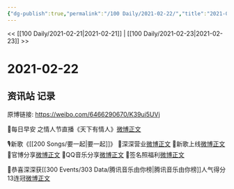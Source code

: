 ```yaml
---
{"dg-publish":true,"permalink":"/100 Daily/2021-02-22/","title":"2021-02-22","created":"2023-04-09T14:33:05.411+08:00","updated":"2023-04-09T14:33:25.154+08:00"}
---
```



<< [[100 Daily/2021-02-21\|2021-02-21]] | [[100 Daily/2021-02-23\|2021-02-23]] >>

# 2021-02-22

## 资讯站 记录

原博链接: https://weibo.com/6466290670/K39ui5UVj

🌄每日早安
之情人节直播《天下有情人》[微博正文](https://m.weibo.cn/6466290670/4607319051341936)

🎙新歌《[[200 Songs/要一起\|要一起]]》
🎵深深营业[微博正文](https://m.weibo.cn/6466290670/4607359877912235)
🎵新歌上线[微博正文](https://m.weibo.cn/6466290670/4607358988197124)
🎵官博分享[微博正文](https://m.weibo.cn/6466290670/4607357554528031)
🎵QQ音乐分享[微博正文](https://m.weibo.cn/6466290670/4607357974220678)
🎵签名照福利[微博正文](https://m.weibo.cn/6466290670/4607425460049922)

🎉恭喜深深获[[300 Events/303 Data/腾讯音乐由你榜\|腾讯音乐由你榜]]人气得分13连冠[微博正文](https://m.weibo.cn/6466290670/4607479227355202)
